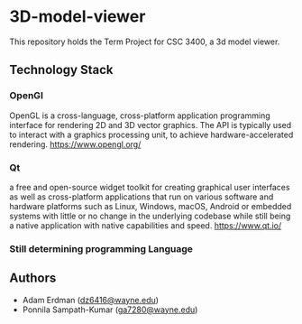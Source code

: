 # 3D-model-viewer

This repository holds the Term Project for CSC 3400, a 3d model viewer. 

## Technology Stack


### OpenGl
OpenGL is a cross-language, cross-platform application programming interface for rendering 2D and 3D vector graphics. The API is typically used to interact with a graphics processing unit, to achieve hardware-accelerated rendering. https://www.opengl.org/


### Qt
a free and open-source widget toolkit for creating graphical user interfaces as well as cross-platform applications that run on various software and hardware platforms such as Linux, Windows, macOS, Android or embedded systems with little or no change in the underlying codebase while still being a native application with native capabilities and speed. https://www.qt.io/

### Still determining programming Language

## Authors
* Adam Erdman (dz6416@wayne.edu)
* Ponnila Sampath-Kumar (ga7280@wayne.edu)

